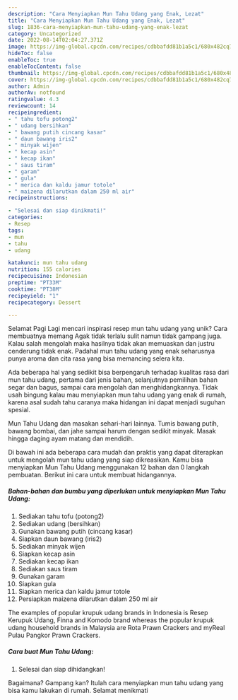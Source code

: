```yaml
---
description: "Cara Menyiapkan Mun Tahu Udang yang Enak, Lezat"
title: "Cara Menyiapkan Mun Tahu Udang yang Enak, Lezat"
slug: 1836-cara-menyiapkan-mun-tahu-udang-yang-enak-lezat
category: Uncategorized
date: 2022-08-14T02:04:27.371Z
image: https://img-global.cpcdn.com/recipes/cdbbafdd81b1a5c1/680x482cq70/mun-tahu-udang-foto-resep-utama.jpg
hideToc: false
enableToc: true
enableTocContent: false
thumbnail: https://img-global.cpcdn.com/recipes/cdbbafdd81b1a5c1/680x482cq70/mun-tahu-udang-foto-resep-utama.jpg
cover: https://img-global.cpcdn.com/recipes/cdbbafdd81b1a5c1/680x482cq70/mun-tahu-udang-foto-resep-utama.jpg
author: Admin
authorAv: notfound
ratingvalue: 4.3
reviewcount: 14
recipeingredient:
- " tahu tofu potong2"
- " udang bersihkan"
- " bawang putih cincang kasar"
- " daun bawang iris2"
- " minyak wijen"
- " kecap asin"
- " kecap ikan"
- " saus tiram"
- " garam"
- " gula"
- " merica dan kaldu jamur totole"
- " maizena dilarutkan dalam 250 ml air"
recipeinstructions:

- "Selesai dan siap dinikmati!"
categories:
- Resep
tags:
- mun
- tahu
- udang

katakunci: mun tahu udang 
nutrition: 155 calories
recipecuisine: Indonesian
preptime: "PT33M"
cooktime: "PT38M"
recipeyield: "1"
recipecategory: Dessert

---
```



Selamat Pagi Lagi mencari inspirasi resep mun tahu udang yang unik? Cara membuatnya memang Agak tidak terlalu sulit namun tidak gampang juga. Kalau salah mengolah maka hasilnya tidak akan memuaskan dan justru cenderung tidak enak. Padahal mun tahu udang yang enak seharusnya punya aroma dan cita rasa yang bisa memancing selera kita.


Ada beberapa hal yang sedikit bisa berpengaruh terhadap kualitas rasa dari mun tahu udang, pertama dari jenis bahan, selanjutnya pemilihan bahan segar dan bagus, sampai cara mengolah dan menghidangkannya. Tidak usah bingung kalau mau menyiapkan mun tahu udang yang enak di rumah, karena asal sudah tahu caranya maka hidangan ini dapat menjadi suguhan spesial.

Mun Tahu Udang dan masakan sehari-hari lainnya. Tumis bawang putih, bawang bombai, dan jahe sampai harum dengan sedikit minyak. Masak hingga daging ayam matang dan mendidih.


Di bawah ini ada beberapa cara mudah dan praktis yang dapat diterapkan untuk mengolah mun tahu udang yang siap dikreasikan. Kamu bisa menyiapkan Mun Tahu Udang menggunakan 12 bahan dan 0 langkah pembuatan. Berikut ini cara untuk membuat hidangannya.

<!--inarticleads1-->

##### Bahan-bahan dan bumbu yang diperlukan untuk menyiapkan Mun Tahu Udang:

1. Sediakan  tahu tofu (potong2)
1. Sediakan  udang (bersihkan)
1. Gunakan  bawang putih (cincang kasar)
1. Siapkan  daun bawang (iris2)
1. Sediakan  minyak wijen
1. Siapkan  kecap asin
1. Sediakan  kecap ikan
1. Sediakan  saus tiram
1. Gunakan  garam
1. Siapkan  gula
1. Siapkan  merica dan kaldu jamur totole
1. Persiapkan  maizena dilarutkan dalam 250 ml air


The examples of popular krupuk udang brands in Indonesia is Resep Kerupuk Udang, Finna and Komodo brand whereas the popular krupuk udang household brands in Malaysia are Rota Prawn Crackers and myReal Pulau Pangkor Prawn Crackers. 

<!--inarticleads2-->

##### Cara buat Mun Tahu Udang:


1. Selesai dan siap dihidangkan!



Bagaimana? Gampang kan? Itulah cara menyiapkan mun tahu udang yang bisa kamu lakukan di rumah. Selamat menikmati
